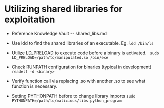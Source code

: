 # Utilizing shared libraries for exploitation #
- Reference Knowledge Vault -- shared_libs.md

- Use ldd to find the shared libraries of an executable. Eg.
`ldd /bin/ls`

- Utilize LD_PRELOAD to execute code before a binary is activated.
` sudo LD_PRELOAD=/path/to/manipulated.so /bin/exe`


- Check RUNPATH configuration for binaries (typical in development)
`readelf -d <binary> `

- Verify function call via replacing .so with another .so to see what function is necessary.

- Setting PYTHONPATH before to change library imports
`sudo PYTHONPATH=/path/to/malicious/libs python_program`
